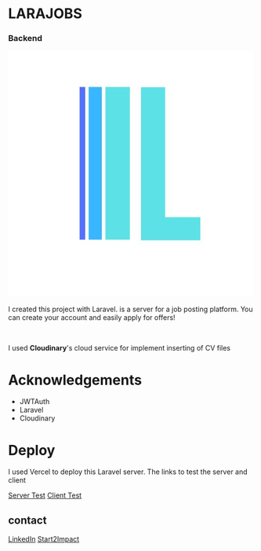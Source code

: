 # LARAJOBS 

### Backend 

![Larajobs](https://github.com/alessflame/larajobs/blob/master/public/larajobs-logo.jpg)


I created this project with Laravel.
is a server for a job posting platform.
You can create your account and easily apply for offers!

<br>


I used <b>Cloudinary</b>'s cloud service for implement inserting of CV files


# Acknowledgements

- JWTAuth
- Laravel
- Cloudinary

# Deploy

I used Vercel to deploy this Laravel server.
The links to test the server and client

[Server Test](https://larajobs-alessflame.vercel.app/)
[Client Test](https://larajobs-react-alessflame.vercel.app/)



## contact
[LinkedIn](https://www.linkedin.com/in/francesco-aless)
[Start2Impact](https://talent.start2impact.it/profile/francesco-alessi)



